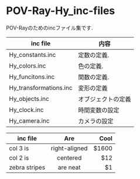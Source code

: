 # POV-Ray-Hy_inc-files

POV-Rayのためのincファイル集です.

| inc file |内容|
| -|-|
| Hy_constants.inc | 定数の定義. |
| Hy_colors.inc | 色の定義. |
| Hy_funcitons.inc | 関数の定義. |
| Hy_transformations.inc | 変形の定義 |
| Hy_objects.inc | オブジェクトの定義 |
| Hy_clock.inc | 時間変数の設定 |
| Hy_camera.inc | カメラの設定 |


| inc file        | Are           | Cool  |
| ------------- |:-------------:| -----:|
| col 3 is      | right-aligned | $1600 |
| col 2 is      | centered      |   $12 |
| zebra stripes | are neat      |    $1 |
